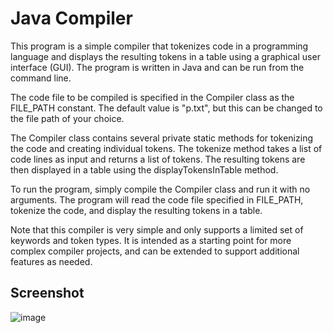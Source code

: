 # Java Compiler

This program is a simple compiler that tokenizes code in a programming language and displays the resulting tokens in a table using a graphical user interface (GUI). The program is written in Java and can be run from the command line.

The code file to be compiled is specified in the Compiler class as the FILE_PATH constant. The default value is "p.txt", but this can be changed to the file path of your choice.

The Compiler class contains several private static methods for tokenizing the code and creating individual tokens. The tokenize method takes a list of code lines as input and returns a list of tokens. The resulting tokens are then displayed in a table using the displayTokensInTable method.

To run the program, simply compile the Compiler class and run it with no arguments. The program will read the code file specified in FILE_PATH, tokenize the code, and display the resulting tokens in a table.

Note that this compiler is very simple and only supports a limited set of keywords and token types. It is intended as a starting point for more complex compiler projects, and can be extended to support additional features as needed.

## Screenshot

![image](https://user-images.githubusercontent.com/37311945/228672250-4238ad35-c81f-440d-a051-b6dc870bbc25.png)
